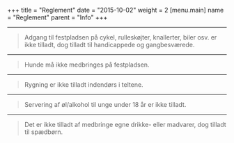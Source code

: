 +++
title = "Reglement"
date = "2015-10-02"
weight = 2
[menu.main]
name = "Reglement"
parent = "Info"
+++

***
>Adgang til festpladsen på cykel, rulleskøjter, knallerter, biler osv. er ikke tilladt, dog tilladt til handicappede og gangbesværede.   


***  


>Hunde må ikke medbringes på festpladsen.


***  


>Rygning er ikke tilladt indendørs i teltene.


***  


>Servering af øl/alkohol til unge under 18 år er ikke tilladt.


***  


>Det er ikke tilladt af medbringe egne drikke- eller madvarer, dog tilladt til spædbørn.
